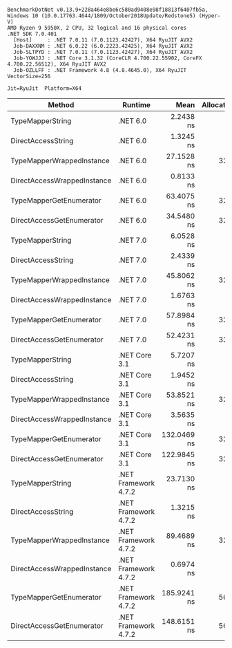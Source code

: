 ```

BenchmarkDotNet v0.13.9+228a464e8be6c580ad9408e98f18813f6407fb5a, Windows 10 (10.0.17763.4644/1809/October2018Update/Redstone5) (Hyper-V)
AMD Ryzen 9 5950X, 2 CPU, 32 logical and 16 physical cores
.NET SDK 7.0.401
  [Host]     : .NET 7.0.11 (7.0.1123.42427), X64 RyuJIT AVX2
  Job-DAXXNM : .NET 6.0.22 (6.0.2223.42425), X64 RyuJIT AVX2
  Job-SLTPYD : .NET 7.0.11 (7.0.1123.42427), X64 RyuJIT AVX2
  Job-YOWJJJ : .NET Core 3.1.32 (CoreCLR 4.700.22.55902, CoreFX 4.700.22.56512), X64 RyuJIT AVX2
  Job-OZLLFF : .NET Framework 4.8 (4.8.4645.0), X64 RyuJIT VectorSize=256

Jit=RyuJit  Platform=X64  

```
| Method                      | Runtime              | Mean        | Allocated |
|---------------------------- |--------------------- |------------:|----------:|
| TypeMapperString            | .NET 6.0             |   2.2438 ns |         - |
| DirectAccessString          | .NET 6.0             |   1.3245 ns |         - |
| TypeMapperWrappedInstance   | .NET 6.0             |  27.1528 ns |      32 B |
| DirectAccessWrappedInstance | .NET 6.0             |   0.8133 ns |         - |
| TypeMapperGetEnumerator     | .NET 6.0             |  63.4075 ns |      32 B |
| DirectAccessGetEnumerator   | .NET 6.0             |  34.5480 ns |      32 B |
| TypeMapperString            | .NET 7.0             |   6.0528 ns |         - |
| DirectAccessString          | .NET 7.0             |   2.4339 ns |         - |
| TypeMapperWrappedInstance   | .NET 7.0             |  45.8062 ns |      32 B |
| DirectAccessWrappedInstance | .NET 7.0             |   1.6763 ns |         - |
| TypeMapperGetEnumerator     | .NET 7.0             |  57.8984 ns |      32 B |
| DirectAccessGetEnumerator   | .NET 7.0             |  52.4231 ns |      32 B |
| TypeMapperString            | .NET Core 3.1        |   5.7207 ns |         - |
| DirectAccessString          | .NET Core 3.1        |   1.9452 ns |         - |
| TypeMapperWrappedInstance   | .NET Core 3.1        |  53.8521 ns |      32 B |
| DirectAccessWrappedInstance | .NET Core 3.1        |   3.5635 ns |         - |
| TypeMapperGetEnumerator     | .NET Core 3.1        | 132.0469 ns |      32 B |
| DirectAccessGetEnumerator   | .NET Core 3.1        | 122.9845 ns |      32 B |
| TypeMapperString            | .NET Framework 4.7.2 |  23.7130 ns |         - |
| DirectAccessString          | .NET Framework 4.7.2 |   1.3215 ns |         - |
| TypeMapperWrappedInstance   | .NET Framework 4.7.2 |  89.4689 ns |      32 B |
| DirectAccessWrappedInstance | .NET Framework 4.7.2 |   0.6974 ns |         - |
| TypeMapperGetEnumerator     | .NET Framework 4.7.2 | 185.9241 ns |      56 B |
| DirectAccessGetEnumerator   | .NET Framework 4.7.2 | 148.6151 ns |      56 B |
